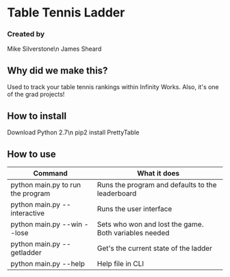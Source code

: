 # Table Tennis Ladder

### Created by
Mike Silverstone\n
James Sheard

## Why did we make this?

Used to track your table tennis rankings within Infinity Works. Also, it's one of the grad projects!

## How to install

Download Python 2.7\n
pip2 install PrettyTable

## How to use

|Command|What it does|
|-|-|
|python main.py to run the program| Runs the program and defaults to the leaderboard|
|python main.py --interactive| Runs the user interface|
|python main.py --win <name> --lose <name>|Sets who won and lost the game. Both variables needed|
|python main.py --getladder|Get's the current state of the ladder|
|python main.py --help|Help file in CLI|
  
